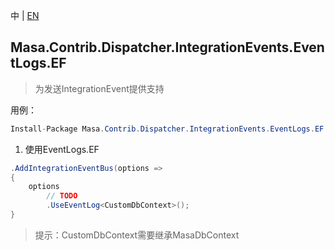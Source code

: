 中 | [EN](README.md)

## Masa.Contrib.Dispatcher.IntegrationEvents.EventLogs.EF

> 为发送IntegrationEvent提供支持

用例：

```C#
Install-Package Masa.Contrib.Dispatcher.IntegrationEvents.EventLogs.EF
```

1. 使用EventLogs.EF

```C#
.AddIntegrationEventBus(options =>
{
    options
        // TODO
        .UseEventLog<CustomDbContext>();
}
```

> 提示：CustomDbContext需要继承MasaDbContext
